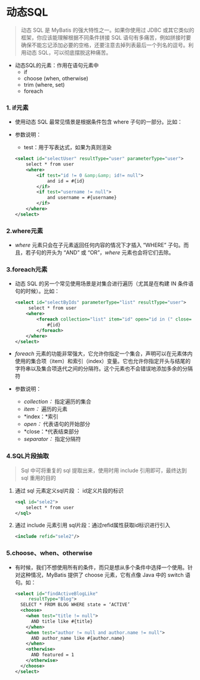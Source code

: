 # 动态SQL

> 动态 SQL 是 MyBatis 的强大特性之一。如果你使用过 JDBC 或其它类似的框架，你应该能理解根据不同条件拼接 SQL 语句有多痛苦，例如拼接时要确保不能忘记添加必要的空格，还要注意去掉列表最后一个列名的逗号。利用动态 SQL，可以彻底摆脱这种痛苦。

- 动态SQL的元素：作用在语句元素中
  - if
  - choose (when, otherwise)
  - trim (where, set)
  - foreach

### 1. if元素

- 使用动态 SQL 最常见情景是根据条件包含 where 子句的一部分。比如：

- 参数说明：

  - test：用于写表达式，如果为真则渲染

  ```xml
  <select id="selectUser" resultType="user" parameterType="user">
      select * from user
      <where>
          <if test="id != 0 &amp;&amp; id!= null">
              and id = #{id}
          </if>
          <if test="username != null">
              and username = #{username}
          </if>
      </where>
  </select>
  ```

### 2.where元素

- *where* 元素只会在子元素返回任何内容的情况下才插入 “WHERE” 子句。而且，若子句的开头为 “AND” 或 “OR”，*where* 元素也会将它们去除。

### 3.foreach元素

- 动态 SQL 的另一个常见使用场景是对集合进行遍历（尤其是在构建 IN 条件语句的时候）。比如：

  ```xml
  <select id="selectByIds" parameterType="list" resultType="user">
       select * from user
      <where>
          <foreach collection="list" item="id" open="id in (" close= ")" separator=",">
              #{id}
          </foreach>
      </where>
  </select>
  ```

- *foreach* 元素的功能非常强大，它允许你指定一个集合，声明可以在元素体内使用的集合项（item）和索引（index）变量。它也允许你指定开头与结尾的字符串以及集合项迭代之间的分隔符。这个元素也不会错误地添加多余的分隔符
- 参数说明：
  - *collection：* 指定遍历的集合
  - *item：* 遍历的元素
  - *index：*索引
  - *open：* 代表语句的开始部分
  - *close：*代表结束部分
  - *separator：* 指定分隔符

### 4.SQL片段抽取

> Sql 中可将重复的 sql 提取出来，使用时用 include 引用即可，最终达到 sql 重用的目的

1. 通过 sql 元素定义sql片段 ： id定义片段的标识

   ```xml
   <sql id="sele2">
       select * from user
   </sql>
   ```

2. 通过 include 元素引用 sql片段：通过refid属性获取id标识进行引入

   ```xml
   <include refid="sele2"/>
   ```

### 5.choose、when、otherwise

- 有时候，我们不想使用所有的条件，而只是想从多个条件中选择一个使用。针对这种情况，MyBatis 提供了 choose 元素，它有点像 Java 中的 switch 语句。如：

  ```xml
  <select id="findActiveBlogLike"
       resultType="Blog">
    SELECT * FROM BLOG WHERE state = ‘ACTIVE’
    <choose>
      <when test="title != null">
        AND title like #{title}
      </when>
      <when test="author != null and author.name != null">
        AND author_name like #{author.name}
      </when>
      <otherwise>
        AND featured = 1
      </otherwise>
    </choose>
  </select>
  ```

